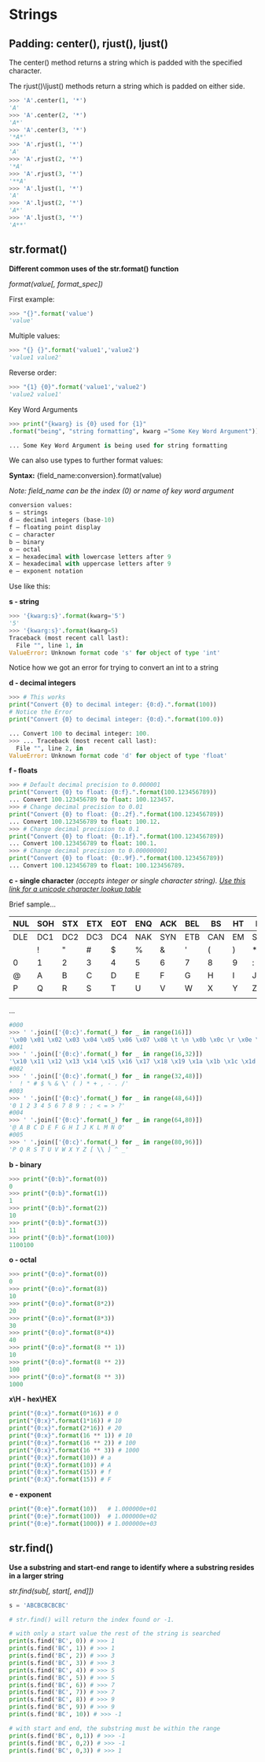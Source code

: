 # Strings

## Padding: center(), rjust(), ljust()
The center() method returns a string which is padded with the specified character.

The rjust()\ljust() methods return a string which is padded on either side.
```python
>>> 'A'.center(1, '*')
'A'
>>> 'A'.center(2, '*')
'A*'
>>> 'A'.center(3, '*')
'*A*'
>>> 'A'.rjust(1, '*')
'A'
>>> 'A'.rjust(2, '*')
'*A'
>>> 'A'.rjust(3, '*')
'**A'
>>> 'A'.ljust(1, '*')
'A'
>>> 'A'.ljust(2, '*')
'A*'
>>> 'A'.ljust(3, '*')
'A**'
```

## str.format()

**Different common uses of the str.format() function**

*format(value[, format_spec])*

First example:

```python
>>> "{}".format('value')
'value'
```

Multiple values:
```python
>>> "{} {}".format('value1','value2')
'value1 value2'
```

Reverse order:
```python
>>> "{1} {0}".format('value1','value2')
'value2 value1'
```

Key Word Arguments

```python
>>> print("{kwarg} is {0} used for {1}"
.format("being", "string formatting", kwarg ="Some Key Word Argument"))

... Some Key Word Argument is being used for string formatting
```

We can also use types to further format values:

**Syntax:** {field_name:conversion}.format(value) 

*Note: field_name can be the index (0) or name of key word argument*

```python
conversion values:
s – strings
d – decimal integers (base-10)
f – floating point display
c – character
b – binary
o – octal
x – hexadecimal with lowercase letters after 9
X – hexadecimal with uppercase letters after 9
e – exponent notation
```

Use like this:

**s - string**

```python
>>> '{kwarg:s}'.format(kwarg='5')
'5'
>>> '{kwarg:s}'.format(kwarg=5)
Traceback (most recent call last):
  File "", line 1, in 
ValueError: Unknown format code 's' for object of type 'int'
```

Notice how we got an error for trying to convert an int to a string

**d - decimal integers**

```python
>>> # This works 
print("Convert {0} to decimal integer: {0:d}.".format(100))
# Notice the Error
print("Convert {0} to decimal integer: {0:d}.".format(100.0))

... Convert 100 to decimal integer: 100.
>>> ... Traceback (most recent call last):
  File "", line 2, in 
ValueError: Unknown format code 'd' for object of type 'float'
```

**f - floats**

```python
>>> # Default decimal precision to 0.000001
print("Convert {0} to float: {0:f}.".format(100.123456789))
... Convert 100.123456789 to float: 100.123457.
>>> # Change decimal precision to 0.01
print("Convert {0} to float: {0:.2f}.".format(100.123456789))
... Convert 100.123456789 to float: 100.12.
>>> # Change decimal precision to 0.1
print("Convert {0} to float: {0:.1f}.".format(100.123456789))
... Convert 100.123456789 to float: 100.1.
>>> # Change decimal precision to 0.000000001
print("Convert {0} to float: {0:.9f}.".format(100.123456789))
... Convert 100.123456789 to float: 100.123456789.
```  

**c - single character** *(accepts integer or single character string). [Use this link for a unicode character lookup table](https://unicode-table.com/en/)*

Brief sample...

| NUL | SOH | STX | ETX | EOT | ENQ | ACK | BEL | BS  | HT | LF  | VT  | FF | CR | SO | SI |
|-----|-----|-----|-----|-----|-----|-----|-----|-----|----|-----|-----|----|----|----|----|
| DLE | DC1 | DC2 | DC3 | DC4 | NAK | SYN | ETB | CAN | EM | SUB | ESC | FS | GS | RS | US |
|     | !   | "   | #   | $   | %   | &   | '   | (   | )  | *   | +   | ,  | -  | .  | /  |
| 0   | 1   | 2   | 3   | 4   | 5   | 6   | 7   | 8   | 9  | :   | ;   | <  | =  | >  | ?  |
| @   | A   | B   | C   | D   | E   | F   | G   | H   | I  | J   | K   | L  | M  | N  | O  |
| P   | Q   | R   | S   | T   | U   | V   | W   | X   | Y  | Z   | [   | \  | ]  | ^  | _  |
|     |     |     |     |     |     |     |     |     |    |     |     |    |    |    |    |

...

```python
#000
>>> ' '.join(['{0:c}'.format(_) for _ in range(16)])
'\x00 \x01 \x02 \x03 \x04 \x05 \x06 \x07 \x08 \t \n \x0b \x0c \r \x0e \x0f'
#001
>>> ' '.join(['{0:c}'.format(_) for _ in range(16,32)])
'\x10 \x11 \x12 \x13 \x14 \x15 \x16 \x17 \x18 \x19 \x1a \x1b \x1c \x1d \x1e \x1f'
#002
>>> ' '.join(['{0:c}'.format(_) for _ in range(32,48)])
'  ! " # $ % & \' ( ) * + , - . /'
#003
>>> ' '.join(['{0:c}'.format(_) for _ in range(48,64)])
'0 1 2 3 4 5 6 7 8 9 : ; < = > ?'
#004
>>> ' '.join(['{0:c}'.format(_) for _ in range(64,80)])
'@ A B C D E F G H I J K L M N O'
#005
>>> ' '.join(['{0:c}'.format(_) for _ in range(80,96)])
'P Q R S T U V W X Y Z [ \\ ] ^ _'
```

**b - binary**

```python
>>> print("{0:b}".format(0))
0
>>> print("{0:b}".format(1))
1
>>> print("{0:b}".format(2))
10
>>> print("{0:b}".format(3))
11
>>> print("{0:b}".format(100))
1100100
```

**o - octal**

```python
>>> print("{0:o}".format(0))
0
>>> print("{0:o}".format(8))
10
>>> print("{0:o}".format(8*2))
20
>>> print("{0:o}".format(8*3))
30
>>> print("{0:o}".format(8*4))
40
>>> print("{0:o}".format(8 ** 1))
10
>>> print("{0:o}".format(8 ** 2))
100
>>> print("{0:o}".format(8 ** 3))
1000
```

**x\H - hex\HEX**

```python
print("{0:x}".format(0*16)) # 0
print("{0:x}".format(1*16)) # 10
print("{0:x}".format(2*16)) # 20
print("{0:x}".format(16 ** 1)) # 10
print("{0:x}".format(16 ** 2)) # 100
print("{0:x}".format(16 ** 3)) # 1000
print("{0:x}".format(10)) # a
print("{0:X}".format(10)) # A
print("{0:x}".format(15)) # f
print("{0:X}".format(15)) # F
```

**e - exponent**

```python
print("{0:e}".format(10))   # 1.000000e+01 
print("{0:e}".format(100))  # 1.000000e+02
print("{0:e}".format(1000)) # 1.000000e+03 
```

## str.find()

**Use a substring and start-end range to identify where a substring resides in a larger string**

*str.find(sub[, start[, end]])*

```python
s = 'ABCBCBCBCBC'

# str.find() will return the index found or -1.

# with only a start value the rest of the string is searched
print(s.find('BC', 0)) # >>> 1
print(s.find('BC', 1)) # >>> 1
print(s.find('BC', 2)) # >>> 3
print(s.find('BC', 3)) # >>> 3
print(s.find('BC', 4)) # >>> 5
print(s.find('BC', 5)) # >>> 5
print(s.find('BC', 6)) # >>> 7
print(s.find('BC', 7)) # >>> 7
print(s.find('BC', 8)) # >>> 9
print(s.find('BC', 9)) # >>> 9
print(s.find('BC', 10)) # >>> -1

# with start and end, the substring must be within the range
print(s.find('BC', 0,1)) # >>> -1
print(s.find('BC', 0,2)) # >>> -1
print(s.find('BC', 0,3)) # >>> 1
```
